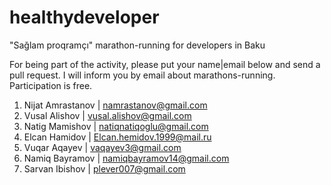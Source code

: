 # healthydeveloper
"Sağlam proqramçı" marathon-running for developers in Baku

For being part of the activity, please put your name|email below and send a pull request.
I will inform you by email about marathons-running.
Participation is free.

1. Nijat Amrastanov | namrastanov@gmail.com
2. Vusal Alishov    | vusal.alishov@gmail.com
3. Natig Mamishov   | natiqnatiqoglu@gmail.com
4. Elcan Hamidov    | Elcan.hemidov.1999@mail.ru
5. Vuqar Aqayev     | vaqayev3@gmail.com
6. Namiq Bayramov   | namiqbayramov14@gmail.com 
7. Sarvan Ibishov   | plever007@gmail.com
